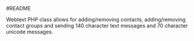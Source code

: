 #README

Webtext PHP class allows for adding/removing contacts, adding/removing contact groups and sending 140 character text messages and 70 character unicode messages.